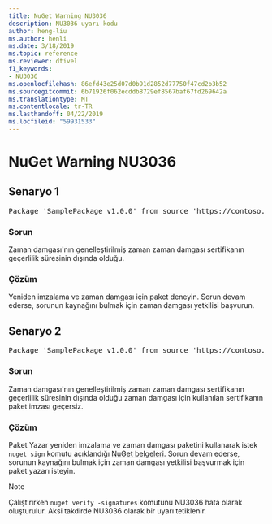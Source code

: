 ```yaml
---
title: NuGet Warning NU3036
description: NU3036 uyarı kodu
author: heng-liu
ms.author: henli
ms.date: 3/18/2019
ms.topic: reference
ms.reviewer: dtivel
f1_keywords:
- NU3036
ms.openlocfilehash: 86efd43e25d07d0b91d2852d77750f47cd2b3b52
ms.sourcegitcommit: 6b71926f062ecddb8729ef8567baf67fd269642a
ms.translationtype: MT
ms.contentlocale: tr-TR
ms.lasthandoff: 04/22/2019
ms.locfileid: "59931533"
---
```

# <a name="nuget-warning-nu3036"></a>NuGet Warning NU3036

## <a name="scenario-1"></a>Senaryo 1

<pre>Package 'SamplePackage v1.0.0' from source 'https://contoso.com/index.json': The timestamp's generalized time is outside the timestamping certificate's validity period.</pre>

### <a name="issue"></a>Sorun

Zaman damgası'nın genelleştirilmiş zaman zaman damgası sertifikanın geçerlilik süresinin dışında olduğu.


### <a name="solution"></a>Çözüm

Yeniden imzalama ve zaman damgası için paket deneyin. Sorun devam ederse, sorunun kaynağını bulmak için zaman damgası yetkilisi başvurun.



## <a name="scenario-2"></a>Senaryo 2

<pre>Package 'SamplePackage v1.0.0' from source 'https://contoso.com/index.json': The primary signature's timestamp's generalized time is outside the timestamping certificate's validity period.</pre>

### <a name="issue"></a>Sorun

Zaman damgası'nın genelleştirilmiş zaman zaman damgası sertifikanın geçerlilik süresinin dışında olduğu zaman damgası için kullanılan sertifikanın paket imzası geçersiz.


### <a name="solution"></a>Çözüm

Paket Yazar yeniden imzalama ve zaman damgası paketini kullanarak istek `nuget sign` komutu açıklandığı [NuGet belgeleri](https://docs.microsoft.com/en-us/nuget/create-packages/sign-a-package). Sorun devam ederse, sorunun kaynağını bulmak için zaman damgası yetkilisi başvurmak için paket yazarı isteyin.


> [!Note]
> Çalıştırırken `nuget verify -signatures` komutunu NU3036 hata olarak oluşturulur. Aksi takdirde NU3036 olarak bir uyarı tetiklenir.